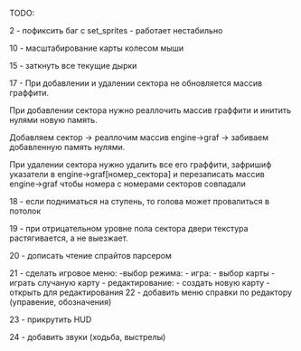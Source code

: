 TODO:

2 - пофиксить баг с set_sprites - работает нестабильно

10 - масштабирование карты колесом мыши

15 - заткнуть все текущие дырки

17 - При добавлении и удалении сектора не обновляется массив граффити.

При добавлении сектора нужно реаллочить массив граффити и инитить нулями новую память.

Добавляем сектор -> реаллочим массив engine->graf -> забиваем добавленную память нулями.

При удалении сектора нужно удалить все его граффити, зафришиф указатели в engine->graf[номер_сектора] и перезаписать массив engine->graf чтобы номера с номерами секторов совпадали

18 - если подниматься на ступень, то голова может провалиться в потолок

19 - при отрицательном уровне пола сектора двери текстура растягивается, а не выезжает.

20 - дописать чтение спрайтов парсером

21 - сделать игровое меню: 
    -выбор режима:
        - игра:
            - выбор карты
            - играть случаную карту
        - редактирование:
            - создать новую карту
            - открыть для редактирования
22 - добавить меню справки по редактору (управение, обозначения)

23 - прикрутить HUD

24 - добавить звуки (ходьба, выстрелы)
